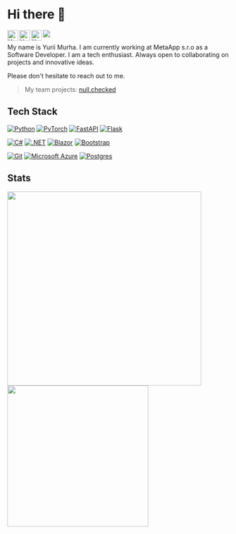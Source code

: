 # Hi there 👋

<a href="https://discordapp.com/users/609462098304696321/">
  <img align="left" alt="Yurii's Discord" width="24px" src="https://www.svgrepo.com/show/353655/discord-icon.svg" />
</a>
<a href="https://www.linkedin.com/in/yurii-murha/">
  <img align="left" alt="Yurii's LinkedIN" width="24px" src="https://www.svgrepo.com/show/448234/linkedin.svg" />
</a>
<a href="https://t.me/yura_murha">
  <img align="left" alt="Yurii's Telegram" width="24px" src="https://www.svgrepo.com/show/343522/telegram-communication-chat-interaction-network-connection.svg" />
</a>

![](https://komarev.com/ghpvc/?username=YuriiMurha&theme=github_dark )

My name is Yurii Murha. I am currently working at MetaApp s.r.o as a Software Developer. 
I am a tech enthusiast. Always open to collaborating on projects and innovative ideas. 

Please don't hesitate to reach out to me.

>My team projects: [null.checked](https://github.com/null-checked)

## Tech Stack
[![Python](https://img.shields.io/badge/python-3670A0?style=for-the-badge&logo=python&logoColor=ffdd54)](https://github.com/YuriiMurha?tab=repositories)
[![PyTorch](https://img.shields.io/badge/PyTorch-%23EE4C2C.svg?style=for-the-badge&logo=PyTorch&logoColor=white)](https://github.com/YuriiMurha?tab=repositories)
[![FastAPI](https://img.shields.io/badge/FastAPI-005571?style=for-the-badge&logo=fastapi)](https://github.com/YuriiMurha?tab=repositories)
[![Flask](https://img.shields.io/badge/Flask-000000.svg?style=for-the-badge&logo=Flask&logoColor=white)](https://github.com/YuriiMurha?tab=repositories)

[![C#](https://custom-icon-badges.demolab.com/badge/C%23-%23239120.svg?style=for-the-badge&color=9B4993&logo=cshrp&logoColor=white)](#)
[![.NET](https://img.shields.io/badge/.NET-512BD4?style=for-the-badge&logo=dotnet&logoColor=fff)](#)
[![Blazor](https://img.shields.io/badge/Blazor-512BD4?style=for-the-badge&logo=blazor&logoColor=fff)](#)
[![Bootstrap](https://img.shields.io/badge/Bootstrap-7952B3?style=for-the-badge&logo=bootstrap&logoColor=fff)](#)

[![Git](https://img.shields.io/badge/git-%23F05033.svg?style=for-the-badge&logo=git&logoColor=white)](https://github.com/YuriiMurha?tab=repositories)
[![Microsoft Azure](https://custom-icon-badges.demolab.com/badge/Microsoft%20Azure-0089D6?style=for-the-badge&logo=msazure&logoColor=white)](#)
[![Postgres](https://img.shields.io/badge/postgres-%23316192.svg?style=for-the-badge&logo=postgresql&logoColor=white)](https://github.com/YuriiMurha?tab=repositories)

  
## Stats

<a href="https://github.com/YuriiMurha?tab=repositories">
  <img width=440 src="https://github-readme-stats.vercel.app/api?username=YuriiMurha&hide_border=true&show_icons=true&count_private=true&theme=radical" />
</a>
<a href="https://github.com/YuriiMurha?tab=repositories">
  <img width=320 src="https://github-readme-stats.vercel.app/api/top-langs/?username=YuriiMurha&hide_border=true&layout=compact&count_private=true&theme=radical" />
</a>
<!--
Here are some ideas to get you started:

- 🔭 I’m currently working on ...
- 🌱 I’m currently learning ...
- 👯 I’m looking to collaborate on ...
- 🤔 I’m looking for help with ...
- 💬 Ask me about ...
- 📫 How to reach me: ...
- 😄 Pronouns: ...
- ⚡ Fun fact: ...
-->

![](https://hit.yhype.me/github/profile?user_id=69917252)
